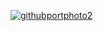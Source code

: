 <a 
   href="https://pocostud.io/james">
![githubportphoto2](https://user-images.githubusercontent.com/3740593/156061957-04470277-b6bd-4065-abab-5d562aa37868.png)
</a>

